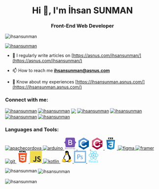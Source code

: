 <h1 align="center">Hi 👋, I'm İhsan SUNMAN</h1>
<h3 align="center">Front-End Web Developer</h3>

<p align="left"> <img src="https://komarev.com/ghpvc/?username=ihsansunman&label=Profile%20views&color=0e75b6&style=for-the-badge" alt="ihsansunman" /> </p>

<p align="left"> <a href="https://github.com/ihsansunman"><img src="https://github-profile-trophy.vercel.app/?username=ihsansunman&theme=onestar&no-bg=true" alt="ihsansunman" /></a> </p>

- 📝 I regularly write articles on [https://asnus.com/ihsansunman/](https://asnus.com/ihsansunman/)

- 📫 How to reach me **ihsansunman@asnus.com**

- 📄 Know about my experiences [https://ihsansunman.asnus.com/](https://ihsansunman.asnus.com/)

<h3 align="left">Connect with me:</h3>
<p align="left">
<a href="https://ihsansunman.asnus.com/" target="blank"><img align="center" src="https://img.shields.io/badge/-Portfolio-0d1117?logo=pinboard&logoColor=white&style=for-the-badge" alt="ihsansunman"/></a>
<a href="https://asnus.com/ihsansunman/" target="blank"><img align="center" src="https://img.shields.io/badge/-Blog-0878de?logo=diaspora&logoColor=white&style=for-the-badge" alt="ihsansunman"/></a>
<a href="http://linkedin.com/in/ihsansunman" target="blank"><img align="center" src="https://img.shields.io/badge/-linkedin-0A66C2?logo=linkedin&logoColor=white&style=for-the-badge"/></a>
<a href="https://discord.com/channels/@ihsansunman#3082" target="blank"><img align="center" src="https://img.shields.io/badge/-discord-5865F2?logo=discord&logoColor=white&style=for-the-badge" alt="ihsansunman"/></a>
<a href="https://www.hackerrank.com/ihsansunman" target="blank"><img align="center" src="https://img.shields.io/badge/-hackerrank-00EA64?logo=hackerrank&logoColor=white&style=for-the-badge" alt="ihsansunman"/></a>
<a href="mailto:ihsansunman@asnus.com" target="blank"><img align="center" src="https://img.shields.io/badge/-mail-EA4335?logo=gmail&logoColor=white&style=for-the-badge" alt="ihsansunman"/></a>
<a href="https://instagram.com/ihsansunman" target="blank"><img align="center" src="https://img.shields.io/badge/-instagram-E4405F?logo=instagram&logoColor=white&style=for-the-badge" alt="ihsansunman"/></a>
</p>

<h3 align="left">Languages and Tools:</h3>
<p align="left"> <a href="https://cordova.apache.org/" target="_blank" rel="noreferrer"> <img src="https://www.vectorlogo.zone/logos/apache_cordova/apache_cordova-icon.svg" alt="apachecordova" width="40" height="40"/> </a> <a href="https://www.arduino.cc/" target="_blank" rel="noreferrer"> <img src="https://cdn.worldvectorlogo.com/logos/arduino-1.svg" alt="arduino" width="40" height="40"/> </a> <a href="https://getbootstrap.com" target="_blank" rel="noreferrer"> <img src="https://raw.githubusercontent.com/devicons/devicon/master/icons/bootstrap/bootstrap-plain-wordmark.svg" alt="bootstrap" width="40" height="40"/> </a> <a href="https://www.cprogramming.com/" target="_blank" rel="noreferrer"> <img src="https://raw.githubusercontent.com/devicons/devicon/master/icons/c/c-original.svg" alt="c" width="40" height="40"/> </a> <a href="https://www.w3schools.com/cpp/" target="_blank" rel="noreferrer"> <img src="https://raw.githubusercontent.com/devicons/devicon/master/icons/cplusplus/cplusplus-original.svg" alt="cplusplus" width="40" height="40"/> </a> <a href="https://www.w3schools.com/css/" target="_blank" rel="noreferrer"> <img src="https://raw.githubusercontent.com/devicons/devicon/master/icons/css3/css3-original-wordmark.svg" alt="css3" width="40" height="40"/> </a> <a href="https://www.figma.com/" target="_blank" rel="noreferrer"> <img src="https://www.vectorlogo.zone/logos/figma/figma-icon.svg" alt="figma" width="40" height="40"/> </a> <a href="https://www.framer.com/" target="_blank" rel="noreferrer"> <img src="https://www.vectorlogo.zone/logos/framer/framer-icon.svg" alt="framer" width="40" height="40"/> </a> <a href="https://git-scm.com/" target="_blank" rel="noreferrer"> <img src="https://www.vectorlogo.zone/logos/git-scm/git-scm-icon.svg" alt="git" width="40" height="40"/> </a> <a href="https://www.w3.org/html/" target="_blank" rel="noreferrer"> <img src="https://raw.githubusercontent.com/devicons/devicon/master/icons/html5/html5-original-wordmark.svg" alt="html5" width="40" height="40"/> </a> <a href="https://developer.mozilla.org/en-US/docs/Web/JavaScript" target="_blank" rel="noreferrer"> <img src="https://raw.githubusercontent.com/devicons/devicon/master/icons/javascript/javascript-original.svg" alt="javascript" width="40" height="40"/> </a> <a href="https://kotlinlang.org" target="_blank" rel="noreferrer"> <img src="https://www.vectorlogo.zone/logos/kotlinlang/kotlinlang-icon.svg" alt="kotlin" width="40" height="40"/> </a> <a href="https://www.linux.org/" target="_blank" rel="noreferrer"> <img src="https://raw.githubusercontent.com/devicons/devicon/master/icons/linux/linux-original.svg" alt="linux" width="40" height="40"/> </a> <a href="https://www.photoshop.com/en" target="_blank" rel="noreferrer"> <img src="https://raw.githubusercontent.com/devicons/devicon/master/icons/photoshop/photoshop-line.svg" alt="photoshop" width="40" height="40"/> </a> <a href="https://reactjs.org/" target="_blank" rel="noreferrer"> <img src="https://raw.githubusercontent.com/devicons/devicon/master/icons/react/react-original-wordmark.svg" alt="react" width="40" height="40"/> </a> </p>


<p><img align="left" src="https://github-readme-stats.vercel.app/api/top-langs?username=ihsansunman&show_icons=true&theme=dark&locale=en&layout=compact" alt="ihsansunman" /></p>

<p>&nbsp;<img align="center" src="https://github-readme-stats.vercel.app/api?username=ihsansunman&show_icons=true&theme=dark&locale=en" alt="ihsansunman" /></p>

<p><img align="center" src="https://github-readme-streak-stats.herokuapp.com/?user=ihsansunman&theme=dark" alt="ihsansunman" /></p>
